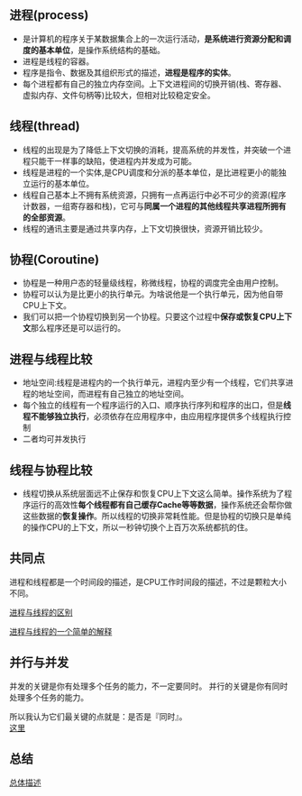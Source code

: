 ## 进程(process)
+ 是计算机的程序关于某数据集合上的一次运行活动，**是系统进行资源分配和调度的基本单位**，是操作系统结构的基础。
+ 进程是线程的容器。
+ 程序是指令、数据及其组织形式的描述，**进程是程序的实体**。
+ 每个进程都有自己的独立内存空间。上下文进程间的切换开销(栈、寄存器、虚拟内存、文件句柄等)比较大，但相对比较稳定安全。

## 线程(thread)
+ 线程的出现是为了降低上下文切换的消耗，提高系统的并发性，并突破一个进程只能干一样事的缺陷，使进程内并发成为可能。
+ 线程是进程的一个实体,是CPU调度和分派的基本单位，是比进程更小的能独立运行的基本单位。
+ 线程自己基本上不拥有系统资源，只拥有一点再运行中必不可少的资源(程序计数器，一组寄存器和栈)，它可与**同属一个进程的其他线程共享进程所拥有的全部资源**。
+ 线程的通讯主要是通过共享内存，上下文切换很快，资源开销比较少。

## 协程(Coroutine)
+ 协程是一种用户态的轻量级线程，称微线程，协程的调度完全由用户控制。
+ 协程可以认为是比更小的执行单元。为啥说他是一个执行单元，因为他自带CPU上下文。
+ 我们可以把一个协程切换到另一个协程。只要这个过程中**保存或恢复CPU上下文**那么程序还是可以运行的。

## 进程与线程比较
+ 地址空间:线程是进程内的一个执行单元，进程内至少有一个线程，它们共享进程的地址空间，而进程有自己独立的地址空间。
+ 每个独立的线程有一个程序运行的入口、顺序执行序列和程序的出口，但是**线程不能够独立执行**，必须依存在应用程序中，由应用程序提供多个线程执行控制
+ 二者均可并发执行

## 线程与协程比较
+ 线程切换从系统层面远不止保存和恢复CPU上下文这么简单。操作系统为了程序运行的高效性**每个线程都有自己缓存Cache等等数据**，操作系统还会帮你做这些数据的**恢复操作**。所以线程的切换非常耗性能。但是协程的切换只是单纯的操作CPU的上下文，所以一秒钟切换个上百万次系统都抗的住。

## 共同点
进程和线程都是一个时间段的描述，是CPU工作时间段的描述，不过是颗粒大小不同。

[进程与线程的区别](https://www.zhihu.com/question/25532384/answer/81152571)

[进程与线程的一个简单的解释](http://www.ruanyifeng.com/blog/2013/04/processes_and_threads.html)

## 并行与并发
> 
并发的关键是你有处理多个任务的能力，不一定要同时。
并行的关键是你有同时处理多个任务的能力。

所以我认为它们最关键的点就是：是否是『同时』。  
[这里](https://www.zhihu.com/question/33515481)



## 总结
[总体描述](https://www.zhihu.com/question/20511233)